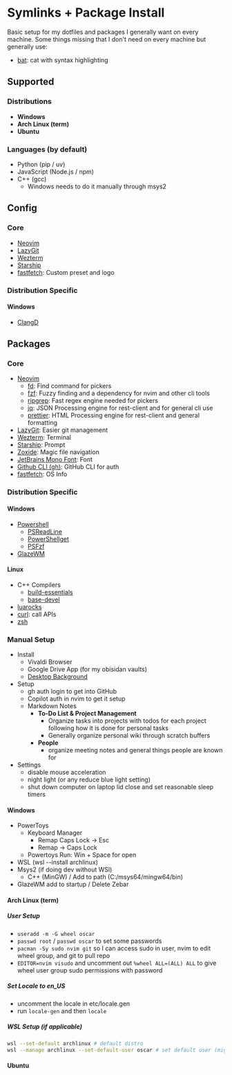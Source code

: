 # Symlinks + Package Install

Basic setup for my dotfiles and packages I generally want on every machine.
Some things missing that I don't need on every machine but generally use:

- [bat](https://github.com/sharkdp/bat): cat with syntax highlighting

## Supported

### Distributions

- **Windows**
- **Arch Linux (term)**
- **Ubuntu**

### Languages (by default)

- Python (pip / uv)
- JavaScript (Node.js / npm)
- C++ (gcc)
  - Windows needs to do it manually through msys2

## Config

### Core

- [Neovim](https://github.com/neovim/neovim/blob/master/INSTALL.md)
- [LazyGit](https://github.com/jesseduffield/lazygit)
- [Wezterm](https://wezterm.org/)
- [Starship](https://starship.rs/)
- [fastfetch](https://github.com/fastfetch-cli/fastfetch): Custom preset and logo

### Distribution Specific

#### Windows

- [ClangD](https://clangd.llvm.org/)

## Packages

### Core

- [Neovim](https://github.com/neovim/neovim/blob/master/INSTALL.md)
  - [fd](https://github.com/sharkdp/fd): Find command for pickers
  - [fzf](https://github.com/junegunn/fzf): Fuzzy finding and a dependency for nvim and other cli tools
  - [ripgrep](https://github.com/BurntSushi/ripgrep): Fast regex engine needed for pickers
  - [jq](https://jqlang.org/): JSON Processing engine for rest-client and for general cli use
  - [prettier](https://prettier.io/): HTML Processing engine for rest-client and general formatting
- [LazyGit](https://github.com/jesseduffield/lazygit): Easier git management
- [Wezterm](https://wezterm.org/): Terminal
- [Starship](https://starship.rs/): Prompt
- [Zoxide](https://github.com/ajeetdsouza/zoxide): Magic file navigation
- [JetBrains Mono Font](https://www.jetbrains.com/lp/mono/): Font
- [Github CLI (gh)](https://github.com/cli/cli): GitHub CLI for auth
- [fastfetch](https://github.com/fastfetch-cli/fastfetch): OS Info

### Distribution Specific

#### Windows

- [Powershell](https://learn.microsoft.com/en-us/powershell/scripting/install/installing-powershell-on-windows?view=powershell-7.5)
  - [PSReadLine](https://github.com/PowerShell/PSReadLine)
  - [PowerShellget](https://learn.microsoft.com/en-us/powershell/gallery/powershellget/install-powershellget?view=powershellget-3.x)
  - [PSFzf](https://github.com/kelleyma49/PSFzf.git)
- [GlazeWM](https://github.com/glzr-io/glazewm)

#### Linux

- C++ Compilers
  - [build-essentials](https://packages.debian.org/sid/build-essential)
  - [base-devel](https://archlinux.org/packages/core/any/base-devel/)
- [luarocks](https://innovativeinnovation.github.io/ubuntu-setup/lua/luarocks.html)
- [curl](https://curl.se/download.html): call APIs
- [zsh](https://www.zsh.org/)

### Manual Setup

- Install
  - Vivaldi Browser
  - Google Drive App (for my obisidan vaults) 
  - [Desktop Background](https://drive.google.com/drive/folders/1AR-AnlCRXYyG7CBdxvlHCFGqA6IRxXQi)
- Setup
  - gh auth login to get into GitHub
  - <CMD>Copilot auth</CMD> in nvim to get it setup
  - Markdown Notes
    - **To-Do List & Project Management**
      - Organize tasks into projects with todos for each project following how it is done for personal tasks
      - Generally organize personal wiki through scratch buffers
    - **People**
      - organize meeting notes and general things people are known for
- Settings
  - disable mouse acceleration
  - night light (or any reduce blue light setting)
  - shut down computer on laptop lid close and set reasonable sleep timers

#### Windows

- PowerToys
  - Keyboard Manager
    - Remap Caps Lock -> Esc
    - Remap <C-Shift-Caps Lock> -> Caps Lock
  - Powertoys Run: Win + Space for open
- WSL (wsl --install archlinux)
- Msys2 (if doing dev without WSl)
  - C++ (MinGW) / Add to path (C:/msys64/mingw64/bin)
- GlazeWM add to startup / Delete Zebar

#### Arch Linux (term)

##### User Setup

- `useradd -m -G wheel oscar`
- `passwd root` / `passwd oscar` to set some passwords
- `pacman -Sy sudo nvim git` so I can access sudo in user, nvim to edit wheel group, and git to pull repo
- `EDITOR=nvim visudo` and uncomment out `%wheel ALL=(ALL) ALL` to give wheel user group sudo permissions with password

##### Set Locale to en_US

- uncomment the locale in etc/locale.gen
- run `locale-gen` and then `locale`

##### WSL Setup (if applicable)

```bash
wsl --set-default archlinux # default distro
wsl --manage archlinux --set-default-user oscar # set default user (might need to update wsl)
```

#### Ubuntu


